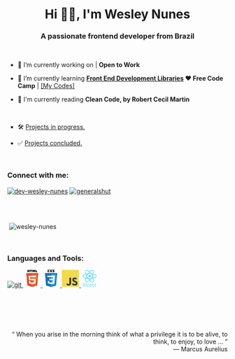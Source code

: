 <h1 align="center">Hi 👋🏿, I'm Wesley Nunes</h1>
<h3 align="center">A passionate frontend developer from Brazil</h3>  
<br>

- 🔭 I’m currently working on | **Open to Work**

- 🌱 I’m currently learning **<a href="https://www.freecodecamp.org/learn/front-end-libraries/">Front End Development Libraries</a> ❤️ Free Code Camp** | <a href="https://github.com/Wesley-Nunes/courses/tree/main/front-end-libraries">[My Codes]</a>

- 📖 I'm currently reading **Clean Code, by Robert Cecil Martin** 
<br>

- 🛠️ <a href="https://github.com/Wesley-Nunes/Wesley-Nunes/blob/main/projects-in-progress.md"> Projects in progress.</a>

- ✅ <a href="https://github.com/Wesley-Nunes/Wesley-Nunes/blob/main/projects-concluded.md"> Projects concluded.</a>

<br>

<h3 align="left">Connect with me:</h3>
<p align="left">
<a href="https://linkedin.com/in/dev-wesley-nunes" target="blank"><img align="center" src="https://cdn.jsdelivr.net/npm/simple-icons@3.0.1/icons/linkedin.svg" alt="dev-wesley-nunes" height="30" width="40" /></a>
<a href="https://www.hackerrank.com/generalshut" target="blank"><img align="center" src="https://cdn.jsdelivr.net/npm/simple-icons@3.0.1/icons/hackerrank.svg" alt="generalshut" height="30" width="40" /></a>
</p>

<br>
<br>

<p>&nbsp;<img align="center" src="https://github-readme-stats.vercel.app/api?username=wesley-nunes&show_icons=true&locale=en&theme=tokyonight" alt="wesley-nunes" /></p>
<br>
<h3 align="left">Languages and Tools:</h3>
<p align="left"> <a href="https://git-scm.com/" target="_blank"> <img src="https://www.vectorlogo.zone/logos/git-scm/git-scm-icon.svg" alt="git" width="40" height="40"/> </a> <a href="https://www.w3.org/html/" target="_blank"> <img src="https://raw.githubusercontent.com/devicons/devicon/master/icons/html5/html5-original-wordmark.svg" alt="html5" width="40" height="40"/> </a> <a href="https://www.w3schools.com/css/" target="_blank"> <img src="https://raw.githubusercontent.com/devicons/devicon/master/icons/css3/css3-original-wordmark.svg" alt="css3" width="40" height="40"/> </a>  <a href="https://developer.mozilla.org/en-US/docs/Web/JavaScript" target="_blank">  <img src="https://raw.githubusercontent.com/devicons/devicon/master/icons/javascript/javascript-original.svg" alt="javascript" width="40" height="40"/> </a> <a href="https://reactjs.org/" target="_blank"> <img src="https://raw.githubusercontent.com/devicons/devicon/master/icons/react/react-original-wordmark.svg" alt="react" width="40" height="40"/> </a> </p>
<br>
<br>
<br>
<br>
<p text align="right">
<q> When you arise in the morning think of what a privilege it is to be alive, to think, to enjoy, to love ... </q>
  <br>
― Marcus Aurelius</p>
